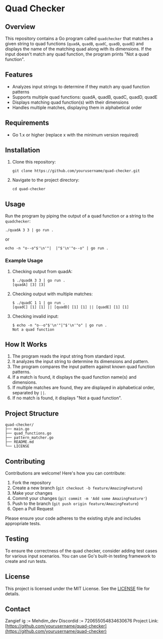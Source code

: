 # Quad Checker

## Overview

This repository contains a Go program called `quadchecker` that matches a given string to quad functions (`quadA`, `quadB`, `quadC`, `quadD`, `quadE`) and displays the name of the matching quad along with its dimensions. If the input doesn't match any quad function, the program prints "Not a quad function".

## Features

- Analyzes input strings to determine if they match any quad function patterns
- Supports multiple quad functions: quadA, quadB, quadC, quadD, quadE
- Displays matching quad function(s) with their dimensions
- Handles multiple matches, displaying them in alphabetical order

## Requirements

- Go 1.x or higher (replace x with the minimum version required)

## Installation

1. Clone this repository:
   ```
   git clone https://github.com/yourusername/quad-checker.git
   ```
2. Navigate to the project directory:
   ```
   cd quad-checker
   ```

## Usage

Run the program by piping the output of a quad function or a string to the `quadchecker`:

```
./quadA 3 3 | go run .
```

or

```
echo -n "o--o"$'\n'"|  |"$'\n'"o--o" | go run .
```

### Example Usage

1. Checking output from quadA:
   ```
   $ ./quadA 3 3 | go run .
   [quadA] [3] [3]
   ```

2. Checking output with multiple matches:
   ```
   $ ./quadC 1 1 | go run .
   [quadC] [1] [1] || [quadD] [1] [1] || [quadE] [1] [1]
   ```

3. Checking invalid input:
   ```
   $ echo -n "o--o"$'\n'"|"$'\n'"o" | go run .
   Not a quad function
   ```

## How It Works

1. The program reads the input string from standard input.
2. It analyzes the input string to determine its dimensions and pattern.
3. The program compares the input pattern against known quad function patterns.
4. If a match is found, it displays the quad function name(s) and dimensions.
5. If multiple matches are found, they are displayed in alphabetical order, separated by `||`.
6. If no match is found, it displays "Not a quad function".

## Project Structure

```
quad-checker/
├── main.go
├── quad_functions.go
├── pattern_matcher.go
├── README.md
└── LICENSE
```

## Contributing

Contributions are welcome! Here's how you can contribute:

1. Fork the repository
2. Create a new branch (`git checkout -b feature/AmazingFeature`)
3. Make your changes
4. Commit your changes (`git commit -m 'Add some AmazingFeature'`)
5. Push to the branch (`git push origin feature/AmazingFeature`)
6. Open a Pull Request

Please ensure your code adheres to the existing style and includes appropriate tests.

## Testing

To ensure the correctness of the quad checker, consider adding test cases for various input scenarios. You can use Go's built-in testing framework to create and run tests.

## License

This project is licensed under the MIT License. See the [LICENSE](LICENSE) file for details.

## Contact
Zangief
ig := Mehdim_dev
Discordid := 720655054834630676
Project Link: [https://github.com/yourusername/quad-checker](https://github.com/yourusername/quad-checker)
